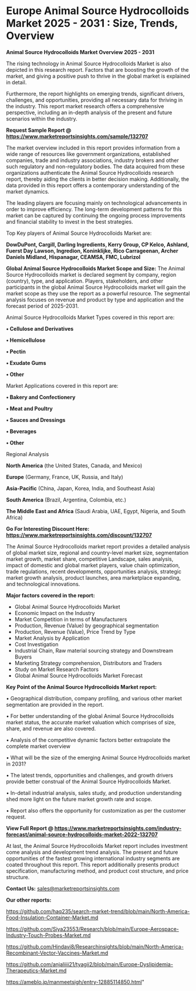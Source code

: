  # Europe Animal Source Hydrocolloids Market 2025 - 2031 : Size, Trends, Overview

<Strong> Animal Source Hydrocolloids Market Overview 2025 - 2031</strong>

The rising technology in Animal Source Hydrocolloids Market is also depicted in this research report. Factors that are boosting the growth of the market, and giving a positive push to thrive in the global market is explained in detail.

Furthermore, the report highlights on emerging trends, significant drivers, challenges, and opportunities, providing all necessary data for thriving in the industry. This report market research offers a comprehensive perspective, including an in-depth analysis of the present and future scenarios within the industry.

<strong>Request Sample Report @ <a href=https://www.marketreportsinsights.com/sample/132707>https://www.marketreportsinsights.com/sample/132707</a></strong>

The market overview included in this report provides information from a wide range of resources like government organizations, established companies, trade and industry associations, industry brokers and other such regulatory and non-regulatory bodies. The data acquired from these organizations authenticate the Animal Source Hydrocolloids research report, thereby aiding the clients in better decision making. Additionally, the data provided in this report offers a contemporary understanding of the market dynamics.

The leading players are focusing mainly on technological advancements in order to improve efficiency. The long-term development patterns for this market can be captured by continuing the ongoing process improvements and financial stability to invest in the best strategies.

Top Key players of Animal Source Hydrocolloids Market are:

<strong>DowDuPont, Cargill, Darling Ingredients, Kerry Group, CP Kelco, Ashland, Fuerst Day Lawson, Ingredion, Koninklijke, Rico Carrageenan, Archer Daniels Midland, Hispanagar, CEAMSA, FMC, Lubrizol</strong>

<strong><b>Global Animal Source Hydrocolloids Market Scope and Size:</b></strong>
The Animal Source Hydrocolloids market is declared segment by company, region (country), type, and application. Players, stakeholders, and other participants in the global Animal Source Hydrocolloids market will gain the market scope as they use the report as a powerful resource. The segmental analysis focuses on revenue and product by type and application and the forecast period of 2025-2031.

Animal Source Hydrocolloids Market Types covered in this report are:

<strong>• Cellulose and Derivatives

• Hemicellulose

• Pectin

• Exudate Gums

• Other</strong>

Market Applications covered in this report are:

<strong>• Bakery and Confectionery

• Meat and Poultry

• Sauces and Dressings

• Beverages

• Other</strong> 

Regional Analysis

<strong>North America</strong> (the United States, Canada, and Mexico)

<strong>Europe</strong> (Germany, France, UK, Russia, and Italy)

<strong>Asia-Pacific</strong> (China, Japan, Korea, India, and Southeast Asia)

<strong>South America</strong> (Brazil, Argentina, Colombia, etc.)

<strong>The Middle East and Africa</strong> (Saudi Arabia, UAE, Egypt, Nigeria, and South Africa)

<strong>Go For Interesting Discount Here: <a href=https://www.marketreportsinsights.com/discount/132707>https://www.marketreportsinsights.com/discount/132707</a></strong>

The Animal Source Hydrocolloids market report provides a detailed analysis of global market size, regional and country-level market size, segmentation market growth, market share, competitive Landscape, sales analysis, impact of domestic and global market players, value chain optimization, trade regulations, recent developments, opportunities analysis, strategic market growth analysis, product launches, area marketplace expanding, and technological innovations.

<strong><b>Major factors covered in the report:</b></strong>
<ul>
  <li>Global Animal Source Hydrocolloids Market </li>
  <li>Economic Impact on the Industry</li>
  <li>Market Competition in terms of Manufacturers</li>
  <li>Production, Revenue (Value) by geographical segmentation</li>
  <li>Production, Revenue (Value), Price Trend by Type</li>
  <li>Market Analysis by Application</li>
  <li>Cost Investigation</li>
  <li>Industrial Chain, Raw material sourcing strategy and Downstream Buyers</li>
  <li>Marketing Strategy comprehension, Distributors and Traders</li>
  <li>Study on Market Research Factors</li>
  <li>Global Animal Source Hydrocolloids Market Forecast</li>
</ul>

<strong><b>Key Point of the Animal Source Hydrocolloids Market report:</b></strong>

• Geographical distribution, company profiling, and various other market segmentation are provided in the report.

• For better understanding of the global Animal Source Hydrocolloids market status, the accurate market valuation which comprises of size, share, and revenue are also covered.

• Analysis of the competitive dynamic factors better extrapolate the complete market overview

• What will be the size of the emerging Animal Source Hydrocolloids market in 2031?

• The latest trends, opportunities and challenges, and growth drivers provide better construal of the Animal Source Hydrocolloids Market.

• In-detail industrial analysis, sales study, and production understanding shed more light on the future market growth rate and scope.

• Report also offers the opportunity for customization as per the customer request.

<strong><b>View Full Report @ <a href=https://www.marketreportsinsights.com/industry-forecast/animal-source-hydrocolloids-market-2022-132707>https://www.marketreportsinsights.com/industry-forecast/animal-source-hydrocolloids-market-2022-132707</a></b></strong>


At last, the Animal Source Hydrocolloids Market report includes investment come analysis and development trend analysis. The present and future opportunities of the fastest growing international industry segments are coated throughout this report. This report additionally presents product specification, manufacturing method, and product cost structure, and price structure.

<strong>Contact Us:</strong>
sales@marketreportsinsights.com

<strong>Our other reports:</strong>

<a href=https://github.com/haq235/search-market-trend/blob/main/North-America-Food-Insulation-Container-Market.md>https://github.com/haq235/search-market-trend/blob/main/North-America-Food-Insulation-Container-Market.md</a>

<a href=https://github.com/Siya23553/Research/blob/main/Europe-Aerospace-Industry-Touch-Probes-Market.md>https://github.com/Siya23553/Research/blob/main/Europe-Aerospace-Industry-Touch-Probes-Market.md</a>

<a href=https://github.com/Hindavi8/Researchinsights/blob/main/North-America-Recombinant-Vector-Vaccines-Market.md>https://github.com/Hindavi8/Researchinsights/blob/main/North-America-Recombinant-Vector-Vaccines-Market.md</a>

<a href=https://github.com/anjaliiii21/tyagii2/blob/main/Europe-Dyslipidemia-Therapeutics-Market.md>https://github.com/anjaliiii21/tyagii2/blob/main/Europe-Dyslipidemia-Therapeutics-Market.md</a>

<a href=https://ameblo.jp/manmeetsigh/entry-12885114850.html>https://ameblo.jp/manmeetsigh/entry-12885114850.html</a>"

